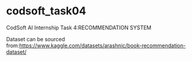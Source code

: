 # codsoft_task04

CodSoft AI Internship Task 4:RECOMMENDATION SYSTEM

Dataset can be sourced from:https://www.kaggle.com/datasets/arashnic/book-recommendation-dataset/
